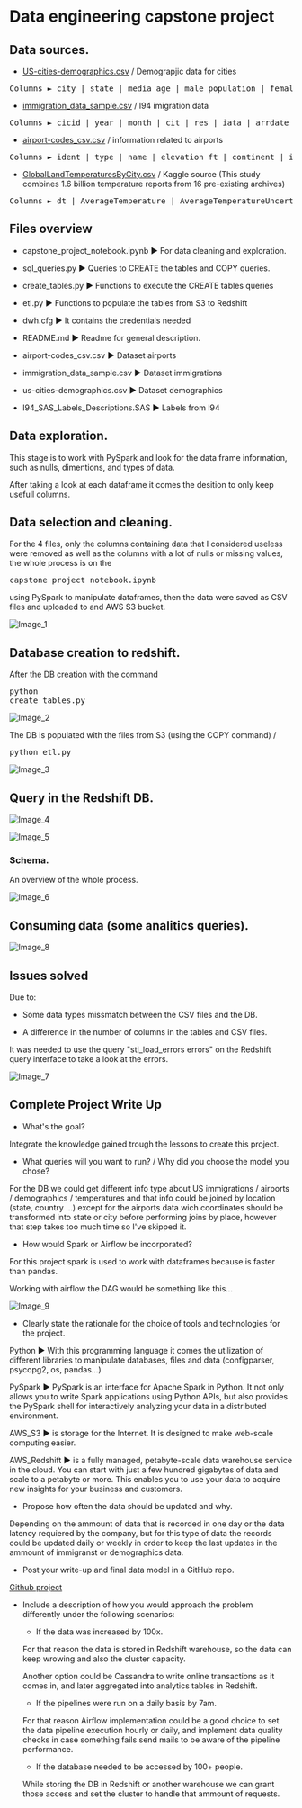 # Data engineering capstone project

## Data sources.

* <a href= "https://public.opendatasoft.com/explore/dataset/us-cities-demographics/export/">US-cities-demographics.csv</a> / Demograpjic data for cities

<pre>Columns ► city | state | media_age | male_population | female_population | total_population | num_veterans | foreign_born | average_household_size | state_code | race | count</pre>

* <a href= "https://www.trade.gov/national-travel-and-tourism-office">immigration_data_sample.csv</a> / l94 imigration data

<pre>Columns ► cicid | year | month | cit | res | iata | arrdate | mode | addr | depdate | bir | visa | coun | dtadfil | visapost | occup | entdepa | entdepd | entdepu | matflag | biryear | dtaddto | gender | insnum | airline | admnum | fltno | visatype</pre>

* <a href= "https://datahub.io/core/airport-codes#data">airport-codes_csv.csv</a> / information related to airports

<pre>Columns ► ident | type | name | elevation_ft | continent | iso_country | iso_region | municipality | gps_code | iata_code | local_code | coordinates</pre>

* <a href= "https://www.kaggle.com/berkeleyearth/climate-change-earth-surface-temperature-data">GlobalLandTemperaturesByCity.csv</a> / Kaggle source (This study combines 1.6 billion temperature reports from 16 pre-existing archives)

<pre>Columns ► dt | AverageTemperature | AverageTemperatureUncertainity | City | Country | Latitude | Longitude</pre>

## Files overview

* capstone_project_notebook.ipynb ► For data cleaning and exploration.

* sql_queries.py ► Queries to CREATE the tables and COPY queries.

* create_tables.py ► Functions to execute the CREATE tables queries

* etl.py ► Functions to populate the tables from S3 to Redshift

* dwh.cfg ► It contains the credentials needed

* README.md ► Readme for general description.

* airport-codes_csv.csv ► Dataset airports

* immigration_data_sample.csv ► Dataset immigrations

* us-cities-demographics.csv ► Dataset demographics

* l94_SAS_Labels_Descriptions.SAS ► Labels from l94


## Data exploration.

This stage is to work with PySpark and look for the data frame information, such as nulls, dimentions, and types of data.

After taking a look at each dataframe it comes the desition to only keep usefull columns.

## Data selection and cleaning.

For the 4 files, only the columns containing data that I considered useless were removed as well as the columns with a lot of nulls or missing values, the whole process is on the <pre>capstone_project_notebook.ipynb</pre> using PySpark to manipulate dataframes, then the data were saved as CSV files and uploaded to and AWS S3 bucket.

![Image_1](Images/s3.PNG)

## Database creation to redshift.

After the DB creation with the command <pre>python create_tables.py</pre>

![Image_2](Images/create_tables.PNG)

The DB is populated with the files from S3 (using the COPY command) / 
<pre>python etl.py</pre>

![Image_3](Images/copy_csv.png)

## Query in the Redshift DB.

![Image_4](Images/q_airp.PNG)

![Image_5](Images/t_airp.PNG)

### Schema.

An overview of the whole process.

![Image_6](Images/over.PNG)

## Consuming data (some analitics queries).

![Image_8](Images/copy_csv.PNG)


## Issues solved

Due to: 

* Some data types missmatch between the CSV files and the DB.

* A difference in the number of columns in the tables and CSV files.

It was needed to use the query "stl_load_errors errors" on the Redshift query interface to take a look at the errors.

![Image_7](Images/error.PNG)

## Complete Project Write Up

* What's the goal?

Integrate the knowledge gained trough the lessons to create this project.

* What queries will you want to run? / Why did you choose the model you chose?

For the DB we could get different info type about US immigrations / airports / demographics / temperatures and that info could be joined by location (state, country ...) except for the airports data wich coordinates should be transformed into state or city before performing joins by place, however that step takes too much time so I've skipped it.

* How would Spark or Airflow be incorporated?

For this project spark is used to work with dataframes because is faster than pandas.

Working with airflow the DAG would be something like this...

![Image_9](Images/copy_csv.png)

* Clearly state the rationale for the choice of tools and technologies for the project.

Python ► With this programming language it comes the utilization of different libraries to manipulate databases, files and data (configparser, psycopg2, os, pandas...)

PySpark ► PySpark is an interface for Apache Spark in Python. It not only allows you to write Spark applications using Python APIs, but also provides the PySpark shell for interactively analyzing your data in a distributed environment.

AWS_S3 ► is storage for the Internet. It is designed to make web-scale computing easier.

AWS_Redshift ► is a fully managed, petabyte-scale data warehouse service in the cloud. You can start with just a few hundred gigabytes of data and scale to a petabyte or more. This enables you to use your data to acquire new insights for your business and customers.

* Propose how often the data should be updated and why.

Depending on the ammount of data that is recorded in one day or the data latency requiered by the company, but for this type of data the records could be updated daily or weekly in order to keep the last updates in the ammount of immigranst or demographics data.

* Post your write-up and final data model in a GitHub repo.

<a href= "https://github.com/juan-ivan-NV/Data_Engineering_Nanodegree/tree/main/16_Project_5_Capstone_Project">Github project</a> 

* Include a description of how you would approach the problem differently under the following scenarios:

    * If the data was increased by 100x.
    
    For that reason the data is stored in Redshift warehouse, so the data can keep wrowing and also the cluster capacity.
    
    Another option could be Cassandra to write online transactions as it comes in, and later aggregated into analytics tables in Redshift.

    * If the pipelines were run on a daily basis by 7am.

    For that reason Airflow implementation could be a good choice to set the data pipeline execution hourly or daily, and implement data quality checks in case something fails send mails to be aware of the pipeline performance.
    
    * If the database needed to be accessed by 100+ people.

    While storing the DB in Redshift or another warehouse we can grant those access and set the cluster to handle that ammount of requests.